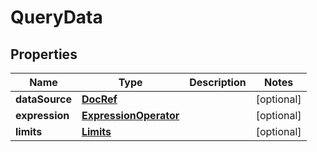 # QueryData

## Properties
Name | Type | Description | Notes
------------ | ------------- | ------------- | -------------
**dataSource** | [**DocRef**](DocRef.md) |  |  [optional]
**expression** | [**ExpressionOperator**](ExpressionOperator.md) |  |  [optional]
**limits** | [**Limits**](Limits.md) |  |  [optional]
